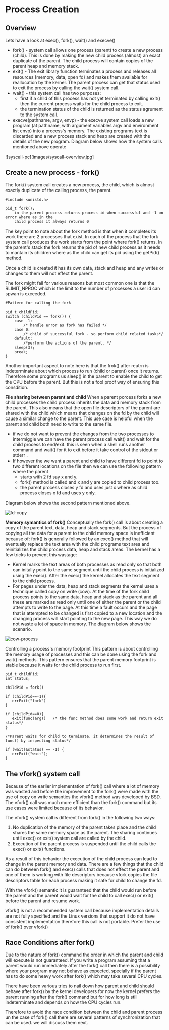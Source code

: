 # Process Creation 

## Overview 
Lets have a look at exec(), fork(), wait() and execve()

* fork() - system call allows one process (parent) to create a new process (child). This is done by
  making the new child process (almost) an exact duplicate of the parent. The child process will
  contain copies of the parent heap and memory stack. 
* exit() - The exit library function terminates a process and releases all resources (memory, data,
  open fd) and makes them available for reallocation by the kernel. The parent process can get that
  status used to exit the process by calling the wait() system call.
* wait() - this system call has two purposes: 
	* first if a child of this process has not yet terminated by calling exit() then the current
	  process waits for the child process to exit. 
	* the termination status of the child is returned as the status agrument to the system call. 
* execve(pathname, argv, envp) - the execve system call loads a new program (at pathname, with
  argument variables argv and environment list envp) into a process's memory. The existing programs
  text is discarded and a new process stack and heap are created with the details of the new
  program. Diagram below shows how the system calls mentioned above operate 

![syscall-pc](images/syscall-overview.jpg]


## Create a new process - fork() 
The fork() system call creates a new process, the child, which is almost exactly duplicate of the
calling process, the parent. 

```
#include <unistd.h> 

pid_t fork();
	in the parent process returns process id when successful and -1 on error where as in the
	child process it always returns 0 
```
The key point to note about the fork method is that when it completes its work there are 2 processes
that exist. In each of the process that the fork system call produces the work starts from the point
where fork() returns. In the parent's stack the fork returns the pid of new child process as it
needs to mantain its children where as the child can get its pid using the getPid() method. 

Once a child is created it has its own data, stack and heap and any writes or changes to them will
not effect the parent. 

The fork might fail for various reasons but most common one is that the RLIMIT_NPROC which is the
limit to the number of processes a user id can spwan is exceeded. 

```
#Pattern for calling the fork

pid_t childPid;  
switch (childPid == fork()) {
    case -1: 
    	/* handle error as fork has failed */
    case 0: 
    	/* child of successful fork - so perform child related tasks*/
    default: 
    	/*perform the actions of the parent. */
	sleep(3); 
	break;
}
```
Another important aspect to note here is that the frok() after reutrn is indeterminate about which
process to run (child or parent) once it returns. Therefore some programs us sleep() in the parent
to enable the child to get the CPU before the parent. But this is not a fool proof way of ensuring
this consdition. 

**File sharing between parent and child** 
When a parent porcess forks a new child processes the child process inherits the data and memory
stack from the parent. This also means that the open file descriptors of the parent are shared with
the child which means that changes on the fd by the child will cause a similar change to the parent.
This use case is helpful when the parent and child both need to write to the same file. 
* if we do not want to prevent the changes from the two processes to intermiggle we can have the
  parent process call wait() and wait for the child process to end/exit. this is seen when a shell
  runs another command and wait() for it to exit before it take control of the stdout or stderr .
* If however the we want a parent and child to have different fd to point to two different locations
  on the file then we can use the following pattern where the parent 
  	* starts with 2 fd say x and y. 
	* fork() method is called and x and y are copied to child process too. 
	* the parent process closes y fd and uses just x where as child process closes x fd and uses
	  y only. 

Diagram below shows the second pattern mentioned above.  

![fd-copy](images/fd-copy.jpg)

**Memory symantics of fork()**
Conceptually the fork() call is about creating a copy of the parent text, data, heap and stack
segments. But the process of copying all the data for a parent to the child memory space is
inefficient because of: fork() is generally followed by an exec() method that will eventually replace 
the text area with the child programs text area and reinitializes the child process data, heap and stack areas. 
The kernel has a few tricks to prevent this wastage: 
* Kernel marks the text areas of both processes as read only so that both can initally point to the
  same segment until the child process is initialized using the exec(). After the exec() the kernel
  allocates the text segment to the child process. 
* For pages under the data, heap and stack segments the kernel uses a technique called copy on write
  (cow). At the time of the fork child process points to the same data, heap and stack as the parent
  and all these are marked as read only until one of either the parent or the child attempts to
  write to the page. At this time a fault occurs and the page that is attempted to be changed is
  first copied to a new location and the changing process will start pointing to the new page. This
  way we do not waste a lot of space in memory. The diagram below shows the scenario. 

![cow-process](images/cow.jpg)

Controlling a process's memory footprint 
This pattern is about controlling the memory usage of processes and this can be done using the fork
and wait() methods. This pattern ensures that the parent memory footprint is stable because it waits
for the child process to run first. 

```
pid_t childPid; 
int status; 

childPid = fork() 

if (childPid==-1){
   errExit("fork") 
} 

if (childPid==0){
   exit(func(arg))   /* the func method does some work and return exit status*/ 
} 

/*Parent waits for child to terminate. it determines the result of func() by inspecting status*/

if (wait(&status) == -1) {
   errExit("wait");
}

```

## The vfork() system call 
Because of the earlier implementation of fork() call where a lot of memory was wasted and before the
improvement to the fork() were made with the use of copy on write semantics the vfork() method was
developed by BSD. The vfork() call was much more efficient than the fork() command but its use cases
were limited because of its behavior. 

The vfork() system call is different from fork() in the following two ways: 
1. No duplication of the memory of the parent takes place and the child shares the same memory space
   as the parent. The sharing continues until exec() or exit() system call are called by the child. 
2. Execution of the parent process is suspended until the child calls the exec() or exit()
   functions. 

As a result of this behavior the execution of the child process can lead to change in the parent
memory and data. There are a few things that the child can do between fork() and exec() calls that
does not effect the parent and one of them is working with file descriptors because vfork copies the
file descriptors table for each process making it safe for child to change the fd. 

With the vfork() semantic it is guaranteed that the child would run before the parent and the parent
would wait for the child to call exec() or exit() before the parent and resume work. 

vfork() is not a recommended system call because implementation details are not fully specified and
the Linux versions that support it do not have consistent implementation therefore this call is not
portable. Prefer the use of fork() over vfork() 


## Race Conditions after fork() 
Due to the nature of fork() command the order in which the parent and child will execute is not
guaranteed. If you write a program assuming that a parent would run immediately after the fork()
call then there is a possibility where your program may not behave as expected, specially if the
parent has to do some heavy work after fork() which may take several CPU cycles. 

There have been various tries to nail down how parent and child should behave after fork() by the
kernel developers for now the kernel prefers the parent running after the fork() command but for how
long is still indeterminate and depends on how the CPU cycles run. 

Therefore to avoid the race condition between the child and parent process un the case of fork()
call there are several patterns of synchronization that can be used. we will discuss them next. 


